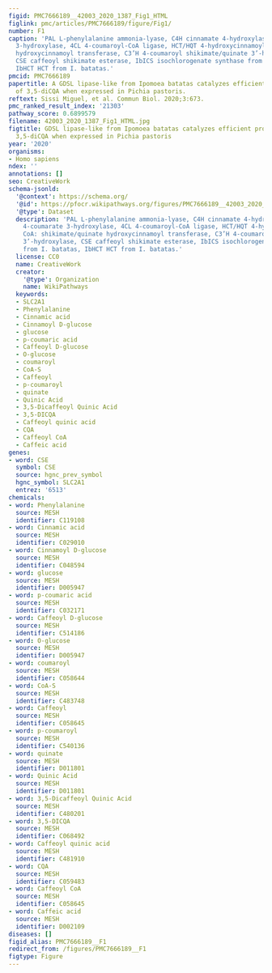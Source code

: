 ```yaml
---
figid: PMC7666189__42003_2020_1387_Fig1_HTML
figlink: pmc/articles/PMC7666189/figure/Fig1/
number: F1
caption: 'PAL L-phenylalanine ammonia-lyase, C4H cinnamate 4-hydroxylase, C3H 4-coumarate
  3-hydroxylase, 4CL 4-coumaroyl-CoA ligase, HCT/HQT 4-hydroxycinnamoyl CoA: shikimate/quinate
  hydroxycinnamoyl transferase, C3’H 4-coumaroyl shikimate/quinate 3’-hydroxylase,
  CSE caffeoyl shikimate esterase, IbICS isochlorogenate synthase from I. batatas,
  IbHCT HCT from I. batatas.'
pmcid: PMC7666189
papertitle: A GDSL lipase-like from Ipomoea batatas catalyzes efficient production
  of 3,5-diCQA when expressed in Pichia pastoris.
reftext: Sissi Miguel, et al. Commun Biol. 2020;3:673.
pmc_ranked_result_index: '21303'
pathway_score: 0.6899579
filename: 42003_2020_1387_Fig1_HTML.jpg
figtitle: GDSL lipase-like from Ipomoea batatas catalyzes efficient production of
  3,5-diCQA when expressed in Pichia pastoris
year: '2020'
organisms:
- Homo sapiens
ndex: ''
annotations: []
seo: CreativeWork
schema-jsonld:
  '@context': https://schema.org/
  '@id': https://pfocr.wikipathways.org/figures/PMC7666189__42003_2020_1387_Fig1_HTML.html
  '@type': Dataset
  description: 'PAL L-phenylalanine ammonia-lyase, C4H cinnamate 4-hydroxylase, C3H
    4-coumarate 3-hydroxylase, 4CL 4-coumaroyl-CoA ligase, HCT/HQT 4-hydroxycinnamoyl
    CoA: shikimate/quinate hydroxycinnamoyl transferase, C3’H 4-coumaroyl shikimate/quinate
    3’-hydroxylase, CSE caffeoyl shikimate esterase, IbICS isochlorogenate synthase
    from I. batatas, IbHCT HCT from I. batatas.'
  license: CC0
  name: CreativeWork
  creator:
    '@type': Organization
    name: WikiPathways
  keywords:
  - SLC2A1
  - Phenylalanine
  - Cinnamic acid
  - Cinnamoyl D-glucose
  - glucose
  - p-coumaric acid
  - Caffeoyl D-glucose
  - O-glucose
  - coumaroyl
  - CoA-S
  - Caffeoyl
  - p-coumaroyl
  - quinate
  - Quinic Acid
  - 3,5-Dicaffeoyl Quinic Acid
  - 3,5-DICQA
  - Caffeoyl quinic acid
  - CQA
  - Caffeoyl CoA
  - Caffeic acid
genes:
- word: CSE
  symbol: CSE
  source: hgnc_prev_symbol
  hgnc_symbol: SLC2A1
  entrez: '6513'
chemicals:
- word: Phenylalanine
  source: MESH
  identifier: C119108
- word: Cinnamic acid
  source: MESH
  identifier: C029010
- word: Cinnamoyl D-glucose
  source: MESH
  identifier: C048594
- word: glucose
  source: MESH
  identifier: D005947
- word: p-coumaric acid
  source: MESH
  identifier: C032171
- word: Caffeoyl D-glucose
  source: MESH
  identifier: C514186
- word: O-glucose
  source: MESH
  identifier: D005947
- word: coumaroyl
  source: MESH
  identifier: C058644
- word: CoA-S
  source: MESH
  identifier: C483748
- word: Caffeoyl
  source: MESH
  identifier: C058645
- word: p-coumaroyl
  source: MESH
  identifier: C540136
- word: quinate
  source: MESH
  identifier: D011801
- word: Quinic Acid
  source: MESH
  identifier: D011801
- word: 3,5-Dicaffeoyl Quinic Acid
  source: MESH
  identifier: C480201
- word: 3,5-DICQA
  source: MESH
  identifier: C068492
- word: Caffeoyl quinic acid
  source: MESH
  identifier: C481910
- word: CQA
  source: MESH
  identifier: C059483
- word: Caffeoyl CoA
  source: MESH
  identifier: C058645
- word: Caffeic acid
  source: MESH
  identifier: D002109
diseases: []
figid_alias: PMC7666189__F1
redirect_from: /figures/PMC7666189__F1
figtype: Figure
---
```

